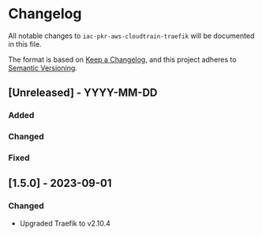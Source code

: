 # Changelog
All notable changes to `iac-pkr-aws-cloudtrain-traefik` will be documented in this file.

The format is based on [Keep a Changelog](https://keepachangelog.com/en/1.0.0/),
and this project adheres to [Semantic Versioning](https://semver.org/spec/v2.0.0.html).

## [Unreleased] - YYYY-MM-DD
### Added
### Changed
### Fixed

## [1.5.0] - 2023-09-01
### Changed
- Upgraded Traefik to v2.10.4
